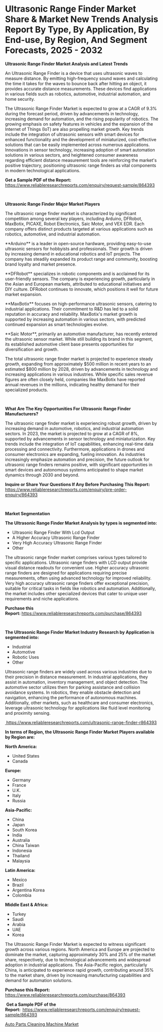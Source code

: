 <p><h1>Ultrasonic Range Finder Market Share & Market New Trends Analysis Report By Type, By Application, By End-use, By Region, And Segment Forecasts, 2025 - 2032</h1></p><p><strong>Ultrasonic Range Finder Market Analysis and Latest Trends</strong></p>
<p><p>An Ultrasonic Range Finder is a device that uses ultrasonic waves to measure distance. By emitting high-frequency sound waves and calculating the time it takes for the waves to bounce back after hitting an object, it provides accurate distance measurements. These devices find applications in various fields such as robotics, automotive, industrial automation, and home security.</p><p>The Ultrasonic Range Finder Market is expected to grow at a CAGR of 9.3% during the forecast period, driven by advancements in technology, increasing demand for automation, and the rising popularity of robotics. The growing emphasis on safety features in vehicles and the expansion of the Internet of Things (IoT) are also propelling market growth. Key trends include the integration of ultrasonic sensors with smart devices for enhanced functionality and the development of miniaturized, cost-effective solutions that can be easily implemented across numerous applications. Innovations in sensor technology, increasing adoption of smart automation solutions in various sectors, and heightened consumer awareness regarding efficient distance measurement tools are reinforcing the market's positive trajectory, positioning ultrasonic range finders as vital components in modern technological applications.</p></p>
<p><strong>Get a Sample PDF of the Report:&nbsp;</strong> <a href="https://www.reliableresearchreports.com/enquiry/request-sample/864393?utm_campaign=3084&utm_medium=2&utm_source=Github&utm_content=ia&utm_term=10042025&utm_id=ultrasonic-range-finder">https://www.reliableresearchreports.com/enquiry/request-sample/864393</a></p>
<p>&nbsp;</p>
<p><strong>Ultrasonic Range Finder Major Market Players</strong></p>
<p><p>The ultrasonic range finder market is characterized by significant competition among several key players, including Arduino, DFRobot, MaxBotix, PICAXE, Robot Electronics, Saic Motor, and VEX EDR. Each company offers distinct products targeted at various applications such as robotics, automotive, and industrial automation.</p><p>**Arduino** is a leader in open-source hardware, providing easy-to-use ultrasonic sensors for hobbyists and professionals. Their growth is driven by increasing demand in educational robotics and IoT projects. The company has steadily expanded its product range and community, boosting brand loyalty and market presence.</p><p>**DFRobot** specializes in robotic components and is acclaimed for its user-friendly sensors. The company is experiencing growth, particularly in the Asian and European markets, attributed to educational initiatives and DIY culture. DFRobot continues to innovate, which positions it well for future market expansion.</p><p>**MaxBotix** focuses on high-performance ultrasonic sensors, catering to industrial applications. Their commitment to R&D has led to a solid reputation in accuracy and reliability. MaxBotix's market growth is supported by increasing automation in various sectors, with predicted continued expansion as smart technologies evolve.</p><p>**Saic Motor**, primarily an automotive manufacturer, has recently entered the ultrasonic sensor market. While still building its brand in this segment, its established automotive client base presents opportunities for diversification and growth.</p><p>The total ultrasonic range finder market is projected to experience steady growth, expanding from approximately $500 million in recent years to an estimated $800 million by 2028, driven by advancements in technology and increasing applications in various industries. While specific sales revenue figures are often closely held, companies like MaxBotix have reported annual revenues in the millions, indicating healthy demand for their specialized products.</p></p>
<p>&nbsp;</p>
<p><strong>What Are The Key Opportunities For Ultrasonic Range Finder Manufacturers?</strong></p>
<p><p>The ultrasonic range finder market is experiencing robust growth, driven by increasing demand in automotive, robotics, and industrial automation sectors. In 2023, the market is projected to grow at a CAGR of 8%, supported by advancements in sensor technology and miniaturization. Key trends include the integration of IoT capabilities, enhancing real-time data processing and connectivity. Furthermore, applications in drones and consumer electronics are expanding, fueling innovation. As industries increasingly emphasize automation and precision, the future outlook for ultrasonic range finders remains positive, with significant opportunities in smart devices and autonomous systems anticipated to shape market dynamics through 2030 and beyond.</p></p>
<p><strong>Inquire or Share Your Questions If Any Before Purchasing This Report:</strong> <a href="https://www.reliableresearchreports.com/enquiry/pre-order-enquiry/864393?utm_campaign=3084&utm_medium=2&utm_source=Github&utm_content=ia&utm_term=10042025&utm_id=ultrasonic-range-finder">https://www.reliableresearchreports.com/enquiry/pre-order-enquiry/864393</a></p>
<p>&nbsp;</p>
<p><strong>Market Segmentation</strong></p>
<p><strong>The Ultrasonic Range Finder Market Analysis by types is segmented into:</strong></p>
<p><ul><li>Ultrasonic Range Finder With Lcd Output</li><li>A Higher Accuracy Ultrasonic Range Finder</li><li>Very High Accuracy Ultrasonic Range Finder</li><li>Other</li></ul></p>
<p><p>The ultrasonic range finder market comprises various types tailored to specific applications. Ultrasonic range finders with LCD output provide visual distance readouts for convenient use. Higher accuracy ultrasonic range finders are designed for applications requiring precise measurements, often using advanced technology for improved reliability. Very high accuracy ultrasonic range finders offer exceptional precision, suitable for critical tasks in fields like robotics and automation. Additionally, the market includes other specialized devices that cater to unique user requirements and niche applications.</p></p>
<p><strong>Purchase this Report:&nbsp;</strong><a href="https://www.reliableresearchreports.com/purchase/864393?utm_campaign=3084&utm_medium=2&utm_source=Github&utm_content=ia&utm_term=10042025&utm_id=ultrasonic-range-finder">https://www.reliableresearchreports.com/purchase/864393</a></p>
<p>&nbsp;</p>
<p><strong>The Ultrasonic Range Finder Market Industry Research by Application is segmented into:</strong></p>
<p><ul><li>Industrial</li><li>Automotive</li><li>Robotic Uses</li><li>Other</li></ul></p>
<p><p>Ultrasonic range finders are widely used across various industries due to their precision in distance measurement. In industrial applications, they assist in automation, inventory management, and object detection. The automotive sector utilizes them for parking assistance and collision avoidance systems. In robotics, they enable obstacle detection and navigation, enhancing the performance of autonomous machines. Additionally, other markets, such as healthcare and consumer electronics, leverage ultrasonic technology for applications like fluid level monitoring and proximity sensing.</p></p>
<p><a href="https://www.reliableresearchreports.com/ultrasonic-range-finder-r864393?utm_campaign=3084&utm_medium=2&utm_source=Github&utm_content=ia&utm_term=10042025&utm_id=ultrasonic-range-finder">&nbsp;https://www.reliableresearchreports.com/ultrasonic-range-finder-r864393</a></p>
<p><strong>In terms of Region, the Ultrasonic Range Finder Market Players available by Region are:</strong></p>
<p>
    <p> <strong> North America: </strong>
        <ul>
            <li>United States</li>
            <li>Canada</li>
        </ul>
        </p> 
    <p> <strong> Europe: </strong>
        <ul>
            <li>Germany</li>
            <li>France</li>
            <li>U.K.</li>
            <li>Italy</li>
            <li>Russia</li>
        </ul>
        </p> 
    <p> <strong> Asia-Pacific: </strong>
        <ul>
            <li>China</li>
            <li>Japan</li>
            <li>South Korea</li>
            <li>India</li>
            <li>Australia</li>
            <li>China Taiwan</li>
            <li>Indonesia</li>
            <li>Thailand</li>
            <li>Malaysia</li>
        </ul>
        </p> 
    <p> <strong> Latin America: </strong>
        <ul>
            <li>Mexico</li>
            <li>Brazil</li>
            <li>Argentina Korea</li>
            <li>Colombia</li>
        </ul>
        </p> 
    <p> <strong> Middle East & Africa: </strong>
        <ul>
            <li>Turkey</li>
            <li>Saudi</li>
            <li>Arabia</li>
            <li>UAE</li>
            <li>Korea</li>
        </ul>
    </p>
    </p>
<p><p>The Ultrasonic Range Finder Market is expected to witness significant growth across various regions. North America and Europe are projected to dominate the market, capturing approximately 30% and 25% of the market share, respectively, due to technological advancements and widespread adoption in industrial applications. The Asia-Pacific region, particularly China, is anticipated to experience rapid growth, contributing around 35% to the market share, driven by increasing manufacturing capabilities and demand for automation solutions.</p></p>
<p><strong>Purchase this Report: </strong><a href="https://www.reliableresearchreports.com/purchase/864393?utm_campaign=3084&utm_medium=2&utm_source=Github&utm_content=ia&utm_term=10042025&utm_id=ultrasonic-range-finder">https://www.reliableresearchreports.com/purchase/864393</a></p>
<p>&nbsp;<strong>Get a Sample PDF of the Report:&nbsp;&nbsp;</strong><a href="https://www.reliableresearchreports.com/enquiry/request-sample/864393?utm_campaign=3084&utm_medium=2&utm_source=Github&utm_content=ia&utm_term=10042025&utm_id=ultrasonic-range-finder">https://www.reliableresearchreports.com/enquiry/request-sample/864393</a></p>
<p><strong></strong></p>
<p><p><a href="https://github.com/semiensamuel72378/Market-Research-Report-List-1/blob/main/auto-parts-cleaning-machine-market.md?utm_campaign=3084&utm_medium=2&utm_source=Github&utm_content=ia&utm_term=10042025&utm_id=ultrasonic-range-finder">Auto Parts Cleaning Machine Market</a></p></p>